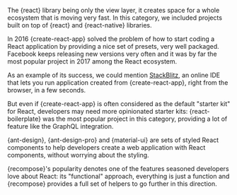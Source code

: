 The {react} library being only the view layer, it creates space for a whole ecosystem that is moving very fast. In this category, we included projects built on top of {react} and {react-native} libraries.

In 2016 {create-react-app} solved the problem of how to start coding a React application by providing a nice set of presets, very well packaged. Facebook keeps releasing new versions very often and it was by far the most popular project in 2017 among the React ecosystem.

As an example of its success, we could mention [StackBlitz](https://stackblitz.com/), an online IDE that lets you run application created from {create-react-app}, right from the browser, in a few seconds.

But even if {create-react-app} is often considered as the default "starter kit" for React, developers may need more opinionated starter kits: {react-boilerplate} was the most popular project in this category, providing a lot of feature like the GraphQL integration.

{ant-design}, {ant-design-pro} and {material-ui} are sets of styled React components to help developers create a web application with React components, without worrying about the styling.

{recompose}'s popularity denotes one of the features seasoned developers love about React: its "functional" approach, everything is just a function and {recompose} provides a full set of helpers to go further in this direction.
